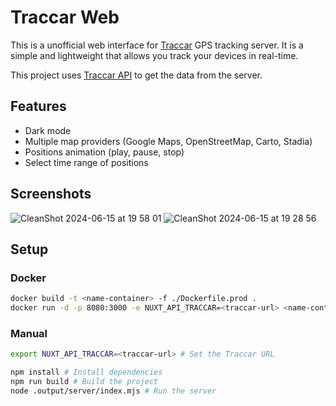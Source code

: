 # Traccar Web
This is a unofficial web interface for [Traccar](https://www.traccar.org/) GPS tracking server. It is a simple and lightweight that allows you track your devices in real-time.

This project uses [Traccar API](https://www.traccar.org/api-reference/) to get the data from the server.

## Features
- Dark mode
- Multiple map providers (Google Maps, OpenStreetMap, Carto, Stadia)
- Positions animation (play, pause, stop)
- Select time range of positions

## Screenshots
![CleanShot 2024-06-15 at 19 58 01](https://github.com/carum98/traccar-web-nuxt/assets/40967143/8c62e450-bef3-466e-8e15-a744a0f2efa1)
![CleanShot 2024-06-15 at 19 28 56](https://github.com/carum98/traccar-web-nuxt/assets/40967143/f77e6fdc-6081-4319-bf2f-03cd76fe3f2a)

## Setup

### Docker
```bash
docker build -t <name-container> -f ./Dockerfile.prod .
docker run -d -p 8080:3000 -e NUXT_API_TRACCAR=<traccar-url> <name-container>
```

### Manual
```bash
export NUXT_API_TRACCAR=<traccar-url> # Set the Traccar URL

npm install # Install dependencies
npm run build # Build the project
node .output/server/index.mjs # Run the server
```
